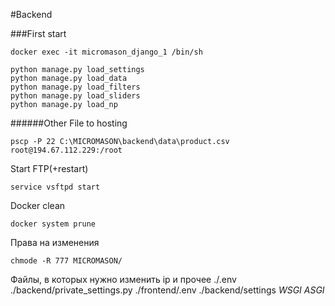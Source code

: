 #Backend


###First start

```
docker exec -it micromason_django_1 /bin/sh
```

```
python manage.py load_settings
python manage.py load_data
python manage.py load_filters
python manage.py load_sliders
python manage.py load_np
```


######Other
File to hosting
```
pscp -P 22 C:\MICROMASON\backend\data\product.csv root@194.67.112.229:/root
```
Start FTP(+restart)
```
service vsftpd start
```
Docker clean
```
docker system prune
```
Права на изменения
```
chmode -R 777 MICROMASON/   
```


Файлы, в которых нужно изменить ip и прочее
./.env
./backend/private_settings.py
./frontend/.env
./backend/settings *WSGI ASGI*





